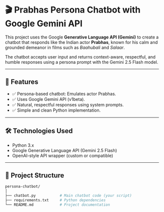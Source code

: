 # 🎬 Prabhas Persona Chatbot with Google Gemini API

This project uses the Google **Generative Language API (Gemini)** to create a chatbot that responds like the Indian actor **Prabhas**, known for his calm and grounded demeanor in films such as *Baahubali* and *Salaar*.

The chatbot accepts user input and returns context-aware, respectful, and humble responses using a persona prompt with the Gemini 2.5 Flash model.

---

## 📌 Features

- ✅ Persona-based chatbot: Emulates actor Prabhas.
- ✅ Uses Google Gemini API (v1beta).
- ✅ Natural, respectful responses using system prompts.
- ✅ Simple and clean Python implementation.

---

## 🛠 Technologies Used

- Python 3.x
- Google Generative Language API (Gemini 2.5 Flash)
- OpenAI-style API wrapper (custom or compatible)

---

## 📁 Project Structure

```bash
persona-chatbot/
│
├── chatbot.py           # Main chatbot code (your script)
├── requirements.txt     # Python dependencies
└── README.md            # Project documentation
